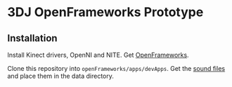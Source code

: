 3DJ OpenFrameworks Prototype
============================

Installation
------------
Install Kinect drivers, OpenNI and NITE. Get [OpenFrameworks](https://github.com/openframeworks/openFrameworks).

Clone this repository into `openFrameworks/apps/devApps`. Get the [sound files](http://dl.dropbox.com/u/7633297/3dj_sound_files.tgz) and place them in the data directory.
